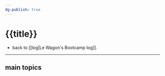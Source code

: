 ```yaml
---
dg-publish: true
---
```

# {{title}}

- back to [[log|Le Wagon's Bootcamp log]].

---

## main topics
